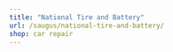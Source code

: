 ```yaml
---
title: "National Tire and Battery"
url: /saugus/national-tire-and-battery/
shop: car repair
---
```

